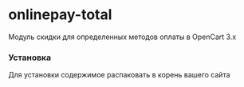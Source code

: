 # onlinepay-total
Модуль скидки для определенных методов оплаты в OpenCart 3.x
### Установка
Для установки содержимое распаковать в корень вашего сайта
